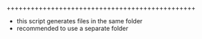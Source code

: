 +++++++++++++++++++++++++++++++++++++++++++++++
 + this script generates files in the same folder
 + recommended to use a separate folder
